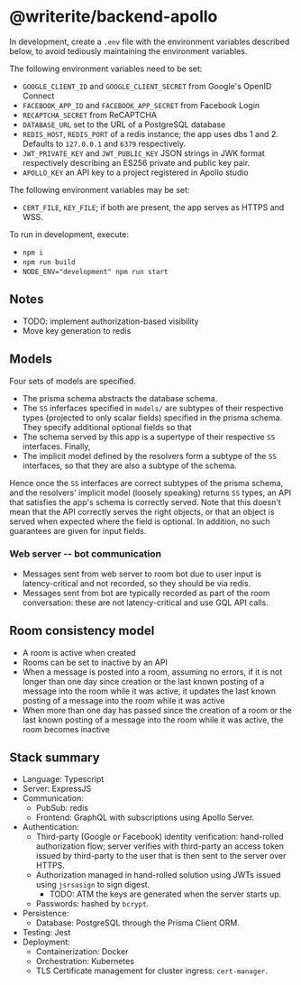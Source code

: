 # @writerite/backend-apollo

In development, create a `.env` file with the environment variables described below, to avoid tediously maintaining the environment variables.

The following environment variables need to be set:

* `GOOGLE_CLIENT_ID` and `GOOGLE_CLIENT_SECRET` from Google's OpenID Connect
* `FACEBOOK_APP_ID` and `FACEBOOK_APP_SECRET` from Facebook Login
* `RECAPTCHA_SECRET` from ReCAPTCHA
* `DATABASE_URL` set to the URL of a PostgreSQL database
* `REDIS_HOST`, `REDIS_PORT` of a redis instance; the app uses dbs 1 and 2. Defaults to `127.0.0.1` and `6379` respectively.
* `JWT_PRIVATE_KEY` and `JWT_PUBLIC_KEY` JSON strings in JWK format respectively describing an ES256 private and public key pair.
* `APOLLO_KEY` an API key to a project registered in Apollo studio

The following environment variables may be set:

* `CERT_FILE`, `KEY_FILE`; if both are present, the app serves as HTTPS and WSS.

To run in development, execute:

* `npm i`
* `npm run build`
* `NODE_ENV="development" npm run start`

## Notes

* TODO: implement authorization-based visibility
* Move key generation to redis

## Models

Four sets of models are specified.

* The prisma schema abstracts the database schema.
* The `SS` inferfaces specified in `models/` are subtypes of their respective types (projected to only scalar fields) specified in the prisma schema. They specify additional optional fields so that
* The schema served by this app is a supertype of their respective `SS` interfaces. Finally,
* The implicit model defined by the resolvers form a subtype of the `SS` interfaces, so that they are also a subtype of the schema.

Hence once the `SS` interfaces are correct subtypes of the prisma schema, and the resolvers' implicit model (loosely speaking) returns `SS` types, an API that satisfies the app's schema is correctly served. Note that this doesn't mean that the API correctly serves the right objects, or that an object is served when expected where the field is optional. In addition, no such guarantees are given for input fields.

### Web server -- bot communication

* Messages sent from web server to room bot due to user input
  is latency-critical and not recorded, so they should be via redis.
* Messages sent from bot are typically recorded as part of the
  room conversation: these are not latency-critical and use GQL API
  calls.

## Room consistency model

* A room is active when created
* Rooms can be set to inactive by an API
* When a message is posted into a room, assuming no errors,
  if it is not longer than one day since creation or the last known
  posting of a message into the room while it was active, it updates
  the last known posting of a message into the room while it was active
* When more than one day has passed since the creation of a room or
  the last known posting of a message into the room while it was active,
  the room becomes inactive

## Stack summary

* Language: Typescript
* Server: ExpressJS
* Communication:
  * PubSub: redis
  * Frontend: GraphQL with subscriptions using Apollo Server.
* Authentication:
  * Third-party (Google or Facebook) identity verification: hand-rolled authorization flow; server verifies with third-party an access token issued by third-party to the user that is then sent to the server over HTTPS.
  * Authorization managed in hand-rolled solution using JWTs issued using `jsrsasign` to sign digest.
    * TODO: ATM the keys are generated when the server starts up.
  * Passwords: hashed by `bcrypt`.
* Persistence:
  * Database: PostgreSQL through the Prisma Client ORM.
* Testing: Jest
* Deployment:
  * Containerization: Docker
  * Orchestration: Kubernetes
  * TLS Certificate management for cluster ingress: `cert-manager`.
